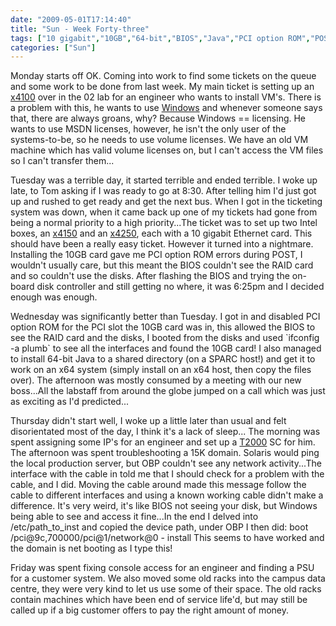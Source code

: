 ```yaml
---
date: "2009-05-01T17:14:40"
title: "Sun - Week Forty-three"
tags: ["10 gigabit","10GB","64-bit","BIOS","Java","PCI option ROM","POST","raid","t2000","windows","x4100","x4150","x4250"]
categories: ["Sun"]
---
```


Monday starts off OK. Coming into work to find some tickets on the queue and some work to be done from last week.
My main ticket is setting up an [x4100][1] over in the 02 lab for an engineer who wants to install VM's. There is a problem with this, he wants to use [Windows][2] and whenever someone says that, there are always groans, why? Because Windows == licensing. He wants to use MSDN licenses, however, he isn't the only user of the systems-to-be, so he needs to use volume licenses. We have an old VM machine which has valid volume licenses on, but I can't access the VM files so I can't transfer them...

Tuesday was a terrible day, it started terrible and ended terrible. I woke up late, to Tom asking if I was ready to go at 8:30. After telling him I'd just got up and rushed to get ready and get the next bus.
When I got in the ticketing system was down, when it came back up one of my tickets had gone from being a normal priority to a high priority...The ticket was to set up two Intel boxes, an [x4150][3] and an [x4250][4], each with a 10 gigabit Ethernet card. This should have been a really easy ticket. However it turned into a nightmare.
Installing the 10GB card gave me PCI option ROM errors during POST, I wouldn't usually care, but this meant the BIOS couldn't see the RAID card and so couldn't use the disks. After flashing the BIOS and trying the on-board disk controller and still getting no where, it was 6:25pm and I decided enough was enough.

Wednesday was significantly better than Tuesday. I got in and disabled PCI option ROM for the PCI slot the 10GB card was in, this allowed the BIOS to see the RAID card and the disks, I booted from the disks and used \`ifconfig -a plumb\` to see all the interfaces and found the 10GB card! I also managed to install 64-bit Java to a shared directory (on a SPARC host!) and get it to work on an x64 system (simply install on an x64 host, then copy the files over).
The afternoon was mostly consumed by a meeting with our new boss...All the labstaff from around the globe jumped on a call which was just as exciting as I'd predicted...

Thursday didn't start well, I woke up a little later than usual and felt disorientated most of the day, I think it's a lack of sleep...
The morning was spent assigning some IP's for an engineer and set up a [T2000][5] SC for him.
The afternoon was spent troubleshooting a 15K domain. Solaris would ping the local production server, but OBP couldn't see any network activity...The interface with the cable in told me that I should check for a problem with the cable, and I did. Moving the cable around made this message follow the cable to different interfaces and using a known working cable didn't make a difference. It's very weird, it's like BIOS not seeing your disk, but Windows being able to see and access it fine...In the end I delved into /etc/path\_to\_inst and copied the device path, under OBP I then did:
boot /pci@9c,700000/pci@1/network@0 - install
This seems to have worked and the domain is net booting as I type this!

Friday was spent fixing console access for an engineer and finding a PSU for a customer system. We also moved some old racks into the campus data centre, they were very kind to let us use some of their space. The old racks contain machines which have been end of service life'd, but may still be called up if a big customer offers to pay the right amount of money.

  [1]: http://www.sun.com/servers/entry/x4100/
  [2]: http://www.microsoft.com/windows/
  [3]: http://www.sun.com/servers/x64/x4150/
  [4]: http://www.sun.com/servers/x64/x4250/
  [5]: http://www.sun.com/servers/coolthreads/t2000/
